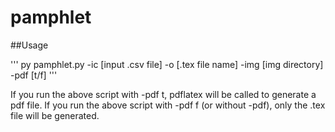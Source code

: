 # pamphlet

##Usage

'''
py pamphlet.py -ic [input .csv file] -o [.tex file name] -img [img directory] -pdf [t/f]
'''

If you run the above script with -pdf t, pdflatex will be called to generate a pdf file. 
If you run the above script with -pdf f (or without -pdf), only the .tex file will be generated.